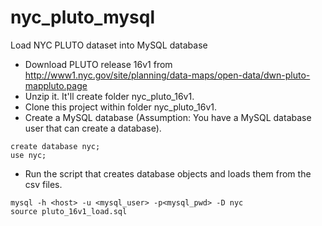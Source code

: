 # nyc_pluto_mysql
Load NYC PLUTO dataset into MySQL database

- Download PLUTO release 16v1 from http://www1.nyc.gov/site/planning/data-maps/open-data/dwn-pluto-mappluto.page
- Unzip it. It'll create folder nyc_pluto_16v1.
- Clone this project within folder nyc_pluto_16v1.
- Create a MySQL database (Assumption: You have a MySQL database user that can create a database).
```
create database nyc;
use nyc;
```
- Run the script that creates database objects and loads them from the csv files.
```
mysql -h <host> -u <mysql_user> -p<mysql_pwd> -D nyc
source pluto_16v1_load.sql
```




